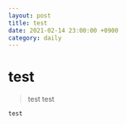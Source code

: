 ```yaml
---
layout: post
title: test
date: 2021-02-14 23:00:00 +0900
category: daily
---
```

# test
>test
test

```c++
test
```